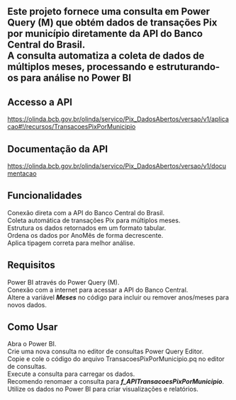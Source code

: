 ## Este projeto fornece uma consulta em Power Query (M) que obtém dados de transações Pix por município diretamente da API do Banco Central do Brasil. <br> A consulta automatiza a coleta de dados de múltiplos meses, processando e estruturando-os para análise no Power BI <br> ##

## **Accesso a API** ##
https://olinda.bcb.gov.br/olinda/servico/Pix_DadosAbertos/versao/v1/aplicacao#!/recursos/TransacoesPixPorMunicipio

## **Documentação da API** ##
https://olinda.bcb.gov.br/olinda/servico/Pix_DadosAbertos/versao/v1/documentacao

## **Funcionalidades** ##
Conexão direta com a API do Banco Central do Brasil. <br>
Coleta automática de transações Pix para múltiplos meses. <br>
Estrutura os dados retornados em um formato tabular. <br>
Ordena os dados por AnoMês de forma decrescente. <br>
Aplica tipagem correta para melhor análise. <br>

## **Requisitos** ##
Power BI através do Power Query (M). <br>
Conexão com a internet para acessar a API do Banco Central. <br>
Altere a variável ***Meses*** no código para incluir ou remover anos/meses para novos dados. <br>

## **Como Usar** ##
Abra o Power BI. <br>
Crie uma nova consulta no editor de consultas Power Query Editor. <br>
Copie e cole o código do arquivo TransacoesPixPorMunicipio.pq no editor de consultas. <br>
Execute a consulta para carregar os dados. <br>
Recomendo renomaer a consulta para ***f_APITransacoesPixPorMunicipio***.
Utilize os dados no Power BI para criar visualizações e relatórios. <br>
